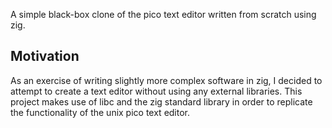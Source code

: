 A simple black-box clone of the pico text editor written from scratch using zig.

## Motivation
As an exercise of writing slightly more complex software in zig, I decided to attempt to create
a text editor without using any external libraries. This project makes use of libc and the zig 
standard library in order to replicate the functionality of the unix pico text editor.
